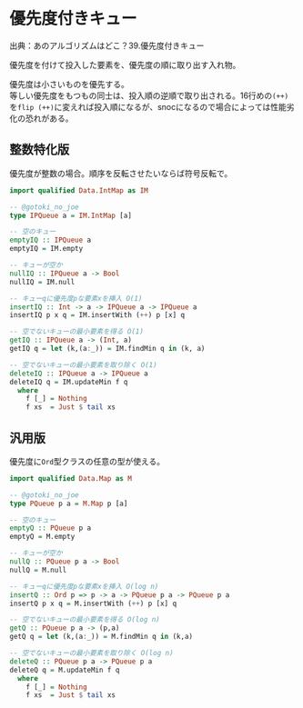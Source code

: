 # 優先度付きキュー

出典：あのアルゴリズムはどこ？39.優先度付きキュー

優先度を付けて投入した要素を、優先度の順に取り出す入れ物。

優先度は小さいものを優先する。  
等しい優先度をもつもの同士は、投入順の逆順で取り出される。16行めの`(++)`を`flip (++)`に変えれば投入順になるが、snocになるので場合によっては性能劣化の恐れがある。

## 整数特化版

優先度が整数の場合。順序を反転させたいならば符号反転で。

```haskell
import qualified Data.IntMap as IM

-- @gotoki_no_joe
type IPQueue a = IM.IntMap [a]

-- 空のキュー
emptyIQ :: IPQueue a
emptyIQ = IM.empty

-- キューが空か
nullIQ :: IPQueue a -> Bool
nullIQ = IM.null

-- キューqに優先度pな要素xを挿入 O(1)
insertIQ :: Int -> a -> IPQueue a -> IPQueue a
insertIQ p x q = IM.insertWith (++) p [x] q

-- 空でないキューの最小要素を得る O(1)
getIQ :: IPQueue a -> (Int, a)
getIQ q = let (k,(a:_)) = IM.findMin q in (k, a)

-- 空でないキューの最小要素を取り除く O(1)
deleteIQ :: IPQueue a -> IPQueue a
deleteIQ q = IM.updateMin f q
  where
    f [_] = Nothing
    f xs  = Just $ tail xs
```

## 汎用版

優先度に`Ord`型クラスの任意の型が使える。

```haskell
import qualified Data.Map as M

-- @gotoki_no_joe
type PQueue p a = M.Map p [a]

-- 空のキュー
emptyQ :: PQueue p a
emptyQ = M.empty

-- キューが空か
nullQ :: PQueue p a -> Bool
nullQ = M.null

-- キューqに優先度pな要素xを挿入 O(log n)
insertQ :: Ord p => p -> a -> PQueue p a -> PQueue p a
insertQ p x q = M.insertWith (++) p [x] q

-- 空でないキューの最小要素を得る O(log n)
getQ :: PQueue p a -> (p,a)
getQ q = let (k,(a:_)) = M.findMin q in (k,a)

-- 空でないキューの最小要素を取り除く O(log n)
deleteQ :: PQueue p a -> PQueue p a
deleteQ q = M.updateMin f q
  where
    f [_] = Nothing
    f xs  = Just $ tail xs
```

